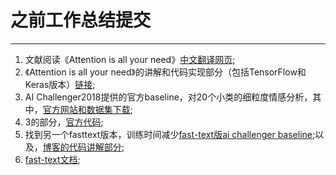 # 之前工作总结提交
***************
1. 文献阅读《Attention is all your need》[中文翻译网页](https://www.yiyibooks.cn/yiyibooks/Attention_Is_All_You_Need/index.html
); 
2. 《Attention is all your need》的讲解和代码实现部分（包括TensorFlow和Keras版本）[链接](https://mp.weixin.qq.com/s/q3OVJypM6HZQc58JpKJgVA);
3. AI Challenger2018提供的官方baseline，对20个小类的细粒度情感分析，其中，[官方网站和数据集下载](https://challenger.ai/competition/fsauor2018);
4. 3的部分，[官方代码](https://github.com/AIChallenger/AI_Challenger_2018/tree/master/Baselines/opinion_questions_machine_reading_comprehension2018_baseline);
5. 找到另一个fasttext版本，训练时间减少[fast-text版ai challenger baseline](https://github.com/panyang/fastText-for-AI-Challenger-Sentiment-Analysis);以及，[博客的代码讲解部分](www.52nlp.cn/ai-challenger-2018-细粒度用户评论情感分析-fasttext-baseline);
6. [fast-text文档](https://github.com/facebookresearch/fastText/blob/master/README.md);
